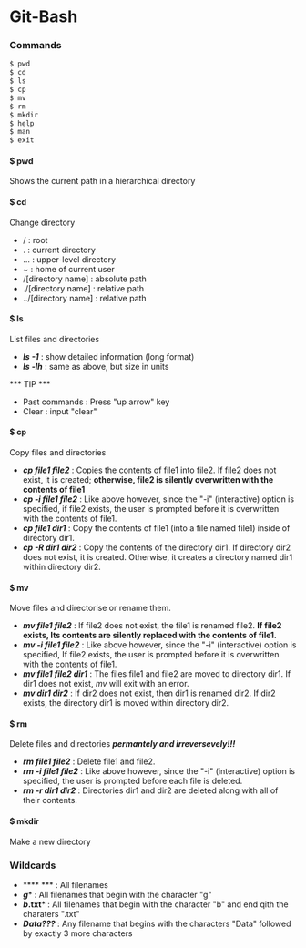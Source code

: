 # Git-Bash  
### Commands  
```sh
$ pwd
$ cd
$ ls
$ cp
$ mv
$ rm
$ mkdir
$ help
$ man
$ exit
```

#### $ pwd  
Shows the current path in a hierarchical directory  

#### $ cd  
Change directory
- / : root
- .  : current directory
- ... : upper-level directory
- ~ : home of current user
- /[directory name] : absolute path
- ./[directory name] : relative path
- ../[directory name] : relative path

#### $ ls  
List files and directories
- ***ls -1*** : show detailed information (long format)
- ***ls -lh*** : same as above, but size in units

*** TIP ***
- Past commands : Press "up arrow" key
- Clear : input "clear"

#### $ cp
Copy files and directories
- ***cp file1 file2*** : Copies the contents of file1 into file2. If file2 does not exist, it is created; **otherwise, file2 is silently overwritten with the contents of file1**
- ***cp -i file1 file2*** : Like above however, since the "-i" (interactive) option is specified, if file2 exists, the user is prompted before it is overwritten with the contents of file1.
- ***cp file1 dir1*** : Copy the contents of file1 (into a file named file1) inside of directory dir1.
- ***cp -R dir1 dir2*** : Copy the contents of the directory dir1. If directory dir2 does not exist, it is created. Otherwise, it creates a directory named dir1 within directory dir2.

#### $ mv
Move files and directorise or rename them.
- ***mv file1 file2*** : If file2 does not exist, the file1 is renamed file2. **If file2 exists, Its contents are silently replaced with the contents of file1.**
- ***mv -i file1 file2*** : Like above however, since the "-i" (interactive) option is specified, If file2 exists, the user is prompted before it is overwritten with the contents of file1.
- ***mv file1 file2 dir1*** : The files file1 and file2 are moved to directory dir1. If dir1 does not exist, *mv* will exit with an error.
- ***mv dir1 dir2*** : If dir2 does not exist, then dir1 is renamed dir2. If dir2 exists, the directory dir1 is moved within directory dir2.

#### $ rm
Delete files and directories ***permantely and irreversevely!!!***
- ***rm file1 file2*** : Delete file1 and file2.
- ***rm -i file1 file2*** : Like above however, since the "-i" (interactive) option is specified, the user is prompted before each file is deleted.
- ***rm -r dir1 dir2*** : Directories dir1 and dir2 are deleted along with all of their contents.

#### $ mkdir
Make a new directory

### Wildcards
- **** *** : All filenames
- ***g**** : All filenames that begin with the character "g"
- ***b*.txt*** : All filenames that begin with the character "b" and end qith the charaters ".txt"
- ***Data???*** : Any filename that begins with the characters "Data" followed by exactly 3 more characters
